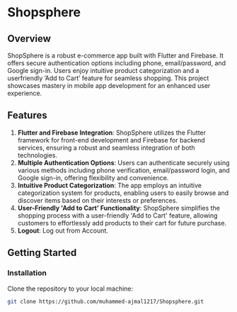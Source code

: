 # Shopsphere

## Overview
ShopSphere is a robust e-commerce app built with Flutter and Firebase. It offers secure authentication options including phone, email/password, and Google sign-in. Users enjoy intuitive product categorization and a userfriendly ’Add to
Cart’ feature for seamless shopping. This project showcases mastery in mobile app development for an enhanced user
experience.

## Features
1. **Flutter and Firebase Integration**:  ShopSphere utilizes the Flutter framework for front-end development and Firebase for backend services, ensuring a robust and seamless integration of both technologies.
2. **Multiple Authentication Options**: Users can authenticate securely using various methods including phone verification, email/password login, and Google sign-in, offering flexibility and convenience.
3. **Intuitive Product Categorization**: The app employs an intuitive categorization system for products, enabling users to easily browse and discover items based on their interests or preferences.
4. **User-Friendly 'Add to Cart' Functionality**: ShopSphere simplifies the shopping process with a user-friendly 'Add to Cart' feature, allowing customers to effortlessly add products to their cart for future purchase.
5. **Logout**: Log out from Account.

<!-- Image Gallery -->
<div align="center">
<!--   <img src="https://github.com/muhammed-ajmal1217/Shopsphere/assets/136672051/be85c67d-5fcd-4261-b14a-8b042fed48e1" alt="Screenshot 1" width="200"/>
  <img src="https://github.com/muhammed-ajmal1217/Shopsphere/assets/136672051/c2c083e5-a92d-4a84-bb85-4c08dcb7b248" alt="Screenshot 2" width="200"/>
  <img src="https://github.com/muhammed-ajmal1217/Shopsphere/assets/136672051/ebce477e-84fd-4a7f-bb9d-214a51d986ac" alt="Screenshot 3" width="200"/>
  <img src="https://github.com/muhammed-ajmal1217/Shopsphere/assets/136672051/607a8d3e-13b5-4cd3-8434-60921aaea82b" alt="Screenshot 4" width="200"/>
  <img src="https://github.com/muhammed-ajmal1217/Shopsphere/assets/136672051/b3f92f96-5e88-4f7c-9849-6e4b49d90aa9" alt="Screenshot 4" width="200"/>
  <img src="https://github.com/muhammed-ajmal1217/Shopsphere/assets/136672051/702b35f3-6e68-4ca4-9e84-92d0389ae21d" alt="Screenshot 4" width="200"/>
  <img src="https://github.com/muhammed-ajmal1217/Shopsphere/assets/136672051/f6760e65-71f7-4a73-b11a-457d24ad31fe" alt="Screenshot 4" width="200"/>
  <img src="https://github.com/muhammed-ajmal1217/Shopsphere/assets/136672051/5111f49c-b33f-4ca8-892a-698f133fc7e8" alt="Screenshot 4" width="200"/> -->
</div>


## Getting Started
### Installation
Clone the repository to your local machine:
```bash
git clone https://github.com/muhammed-ajmal1217/Shopsphere.git


